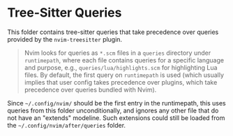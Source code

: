 # Tree-Sitter Queries

This folder contains tree-sitter queries that take precedence over queries provided by the `nvim-treesitter` plugin.

>  Nvim looks for queries as `*.scm` files in a `queries` directory under
> `runtimepath`, where each file contains queries for a specific language and
> purpose, e.g., `queries/lua/highlights.scm` for highlighting Lua files. By
> default, the first query on `runtimepath` is used (which usually implies that
> user config takes precedence over plugins, which take precedence over queries
> bundled with Nvim).

Since `~/.config/nvim/` should be the first entry in the runtimepath, this uses queries from this folder unconditionally, and ignores any other file that do not have an "extends" modeline. Such extensions could still be loaded from the `~/.config/nvim/after/queries` folder.
